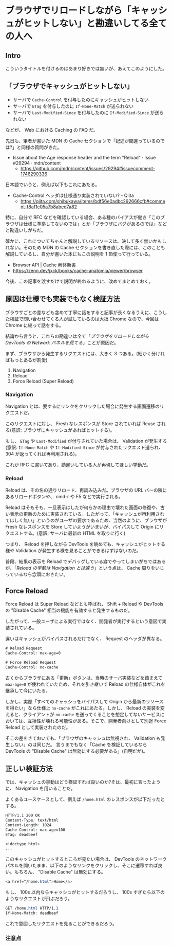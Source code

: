 # ブラウザでリロードしながら「キャッシュがヒットしない」と勘違いしてる全ての人へ

## Intro

こういうタイトルを付けるのはあまり好きでは無いが、あえてこのようにした。


## 「ブラウザでキャッシュがヒットしない」

- サーバで `Cache-Control` を付与したのにキャッシュがヒットしない
- サーバで `ETag` を付与したのに `If-None-Match` が送られない
- サーバで `Last-Modified-Since` を付与したのに `If-Modified-Since` が送られない

などが、 Web における Caching の FAQ だ。

先日も、筆者が書いた MDN の Cache セクションで「記述が間違っているのでは?」と同様の質問がきた。

- Issue about the Age response header and the term "Reload" · Issue #29294 · mdn/content
  - https://github.com/mdn/content/issues/29294#issuecomment-1746290336

日本語でいうと、例えば以下もこれにあたる。

- Cache-Control ヘッダは仕様通り実装されていない? - Qiita
  - https://qiita.com/shibukawa/items/bdf56e0adbc292666cfb#comment-f8af1c05a7b8abed7a82

特に、自分で RFC などを確認している場合、ある種のバイアスが働き「このブラウザは仕様に準拠してないのでは」とか「ブラウザにバグがあるのでは」などと勘違いしがちだ。

確かに、これについてちゃんと解説しているリソースは、決して多く無いかもしれない。そのため MDN の Cache セクションを書き直した際には、このことも解説しているし、自分が書いた本にもこの説明を 1 節使って行っている。

- Browser API | Cache 解体新書
- https://zenn.dev/jxck/books/cache-anatomia/viewer/browser

今後、この記事を渡すだけで説明が終わるように、改めてまとめておく。


## 原因は仕様でも実装でもなく検証方法

ブラウザごとの差なども含めて丁寧に話をすると記事が長くなるうえに、こうした検証で問い合わせてくる人が試しているのは大抵 Chrome なので、今回は Chrome に絞って話をする。

結論から言うと、これらの勘違いは全て「_ブラウザをリロードしながら DevTools の Network パネルを見てる_」ことが原因だ。

まず、ブラウザから発生するリクエストには、大きく 3 つある。(細かく分ければもっとあるが割愛)

1. Navigation
2. Reload
3. Force Reload (Super Reload)


### Navigation

Navigation とは、要するにリンクをクリックした場合に発生する画面遷移のリクエストだ。

このリクエストに対し、 Fresh なレスポンスが Store されていれば Reuse される(意訳: ブラウザにキャッシュがあればヒットする)。

もし、 `ETag` や `Last-Modified` が付与されていた場合は、 Validation が発生する(意訳: `If-None-Match` や `If-Modified-Since` が付与されたリクエスト送られ、 304 が返ってくれば再利用される)。

これが RFC に書いてあり、勘違いしている人が再現してほしい挙動だ。


### Reload

Reload は、その名の通りリロード、再読み込みだ。ブラウザの URL バーの隣にあるリロードボタンや、 cmd-r や F5 などで実行される。

Reload はそもそも、一旦表示はしたが何らかの理由で壊れた画面の修復や、古い表示の更新のために実装されている。したがって、「キャッシュが再利用されてほしく無い」というのがユーザの要求であるため、当然のように、ブラウザが Fresh なレスポンスを Store していようがいまいが、バイパスして Origin にリクエストする。(意訳: サーバに最新の HTML を取りに行く)

つまり、 Reload を押しながら DevTools を眺めても、キャッシュがヒットする様や Validation が発生する様を見ることができるはずはないのだ。

普段、結果の表示を Reload でデバッグしている癖でやってしまいがちではあるが、「_Reload の挙動は Navigation とは違う_」という点は、 Cache 周りをいじっているなら念頭におきたい。


## Force Reload

Force Reload は Super Reload などとも呼ばれ、 Shift + Reload や DevTools の "Disable Cache" 相当の機能を有効すると発生するものだ。

したがって、一般ユーザによる実行ではなく、開発者が実行するという意図で実装されている。

違いはキャッシュがバイパスされるだけでなく、 Request のヘッダが異なる。

```css
# Reload Request
Cache-Control: max-age=0

# Force Reload Request
Cache-Control: no-cache
```

古くからブラウザにある「更新」ボタンは、当時のサーバ実装などを踏まえて `max-age=0` が使われていたため、それを引き継いで Reload の仕様自体がこれを継承して今にいたる。

しかし、実際「すべてのキャッシュをバイパスして Origin から最新のリソースを得たい」なら仕様上 `no-cache` がこれにあたる。しかし、 Reload の実装を変えると、クライアントが `no-cache` を送ってくることを想定してないサービスにおいては、互換性が壊れる可能性がある。そこで、開発者向けとして別途 Force Reload として実装されたのだ。

そこの差をさておいても、「ブラウザのキャッシュは無視され、 Validation も発生しない」のは同じだ。 言うまでもなく「Cache を検証しているなら DevTools の "Disable Cache" は無効にする必要がある」(自明だが)。


## 正しい検証方法

では、キャッシュの挙動はどう検証すれば良いのか?そは、最初に言ったように、 Navigation を用いることだ。

よくあるユースケースとして、例えば `/home.html` のレスポンスが以下だったとする。

```css
HTTP/1.1 200 OK
Content-Type: text/html
Content-Length: 1024
Cache-Control: max-age=100
ETag: deadbeef

<!doctype html>
...
```

このキャッシュがヒットするところが見たい場合は、 DevTools のネットワークパネルを開いたまま、以下のようなリンクをクリックし、そこに遷移すれば良い。もちろん、 "Disable Cache" は無効にする。

```css
<a href="/home.html">Home</a>
```

もし、 100s 以内ならキャッシュがヒットするだろうし、 100s すぎたら以下のようなリクエストが飛ぶだろう。

```css
GET /home.html HTTP/1.1
If-None-Match: deadbeef
```

これで意図したリクエストを見ることができるだろう。


### 注意点